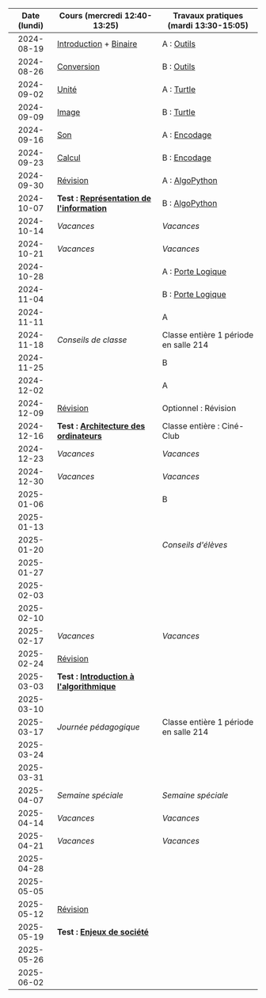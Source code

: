 | Date (lundi) | Cours (mercredi 12:40-13:25)                                      | Travaux pratiques (mardi 13:30-15:05)      |
| :----------: | ----------------------------------------------------------------- | ------------------------------------------ |
|  2024-08-19  | [Introduction](/docs/1m/intro) + [Binaire](/docs/1m/repr/binaire) | A : [Outils](/docs/1m/prog/outils)         |
|  2024-08-26  | [Conversion](/docs/1m/repr/conversion)                            | B : [Outils](/docs/1m/prog/outils)         |
|  2024-09-02  | [Unité](/docs/1m/repr/unite)                                      | A : [Turtle](/docs/1m/prog/turtle)         |
|  2024-09-09  | [Image](/docs/1m/repr/image)                                      | B : [Turtle](/docs/1m/prog/turtle)         |
|  2024-09-16  | [Son](/docs/1m/repr/son)                                          | A : [Encodage](/docs/1m/repr/encodage)     |
|  2024-09-23  | [Calcul](/docs/1m/repr/calcul)                                    | B : [Encodage](/docs/1m/repr/encodage)     |
|  2024-09-30  | [Révision](/docs/1m/repr/revision)                                | A : [AlgoPython](/docs/1m/prog/algopython) |
|  2024-10-07  | **Test : [Représentation de l'information](/docs/1m/repr)**       | B : [AlgoPython](/docs/1m/prog/algopython) |
|  2024-10-14  | _Vacances_                                                        | _Vacances_                                 |
|  2024-10-21  | _Vacances_                                                        | _Vacances_                                 |
|  2024-10-28  |                                                                   | A : [Porte Logique](/docs/1m/arch/porte)   |
|  2024-11-04  |                                                                   | B : [Porte Logique](/docs/1m/arch/porte)   |
|  2024-11-11  |                                                                   | A                                          |
|  2024-11-18  | _Conseils de classe_                                              | Classe entière 1 période en salle 214      |
|  2024-11-25  |                                                                   | B                                          |
|  2024-12-02  |                                                                   | A                                          |
|  2024-12-09  | [Révision](/docs/1m/arch/revision)                                | Optionnel : Révision                       |
|  2024-12-16  | **Test : [Architecture des ordinateurs](/docs/1m/arch)**          | Classe entière : Ciné-Club                 |
|  2024-12-23  | _Vacances_                                                        | _Vacances_                                 |
|  2024-12-30  | _Vacances_                                                        | _Vacances_                                 |
|  2025-01-06  |                                                                   | B                                          |
|  2025-01-13  |                                                                   |                                            |
|  2025-01-20  |                                                                   | _Conseils d'élèves_                        |
|  2025-01-27  |                                                                   |                                            |
|  2025-02-03  |                                                                   |                                            |
|  2025-02-10  |                                                                   |                                            |
|  2025-02-17  | _Vacances_                                                        | _Vacances_                                 |
|  2025-02-24  | [Révision](/docs/1m/algo/revision)                                |                                            |
|  2025-03-03  | **Test : [Introduction à l'algorithmique](/docs/1m/algo)**        |                                            |
|  2025-03-10  |                                                                   |                                            |
|  2025-03-17  | _Journée pédagogique_                                             | Classe entière 1 période en salle 214      |
|  2025-03-24  |                                                                   |                                            |
|  2025-03-31  |                                                                   |                                            |
|  2025-04-07  | _Semaine spéciale_                                                | _Semaine spéciale_                         |
|  2025-04-14  | _Vacances_                                                        | _Vacances_                                 |
|  2025-04-21  | _Vacances_                                                        | _Vacances_                                 |
|  2025-04-28  |                                                                   |                                            |
|  2025-05-05  |                                                                   |                                            |
|  2025-05-12  | [Révision](/docs/1m/enje/revision)                                |                                            |
|  2025-05-19  | **Test : [Enjeux de société](/docs/1m/enje)**                     |                                            |
|  2025-05-26  |                                                                   |                                            |
|  2025-06-02  |                                                                   |                                            |
